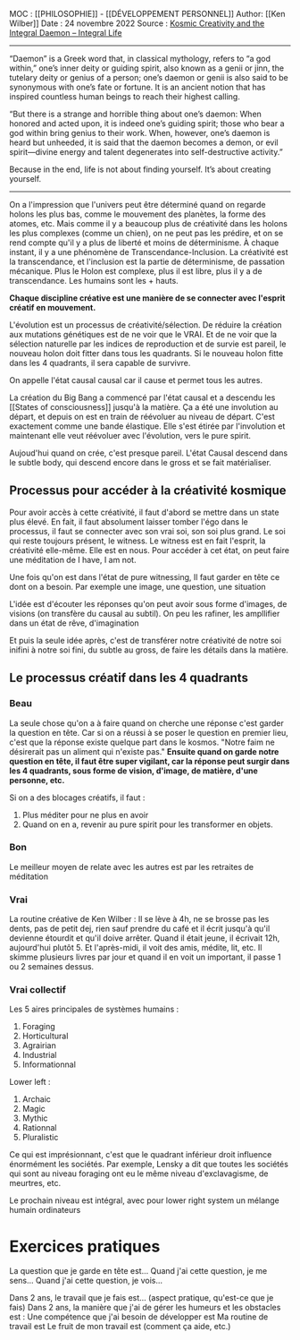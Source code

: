 MOC : [[PHILOSOPHIE]] - [[DÉVELOPPEMENT PERSONNEL]]
Author: [[Ken Wilber]]
Date : 24 novembre 2022
Source : [Kosmic Creativity and the Integral Daemon – Integral Life](https://integrallife.com/kosmic-creativity-and-the-integral-daemon/)
***

“Daemon” is a Greek word that, in classical mythology, refers to “a god within,” one’s inner deity or guiding spirit, also known as a genii or jinn, the tutelary deity or genius of a person; one’s daemon or genii is also said to be synonymous with one’s fate or fortune. It is an ancient notion that has inspired countless human beings to reach their highest calling.

“But there is a strange and horrible thing about one’s daemon: When honored and acted upon, it is indeed one’s guiding spirit; those who bear a god within bring genius to their work. When, however, one’s daemon is heard but unheeded, it is said that the daemon becomes a demon, or evil spirit—divine energy and talent degenerates into self-destructive activity.”

Because in the end, life is not about finding yourself.
It’s about creating yourself.

***

On a l'impression que l'univers peut être déterminé quand on regarde holons les plus bas, comme le mouvement des planètes, la forme des atomes, etc. 
Mais comme il y a beaucoup plus de créativité dans les holons les plus complexes (comme un chien), on ne peut pas les prédire, et on se rend compte qu'il y a plus de liberté et moins de déterminisme. 
À chaque instant, il y a une phénomène de Transcendance-Inclusion.
La créativité est la transcendance, et l'inclusion est la partie de déterminisme, de passation mécanique. 
Plus le Holon est complexe, plus il est libre, plus il y a de transcendance. 
Les humains sont les + hauts. 

**Chaque discipline créative est une manière de se connecter avec l'esprit créatif en mouvement.** 

L'évolution est un processus de créativité/sélection. 
De réduire la création aux mutations génétiques est de ne voir que le VRAI.
Et de ne voir que la sélection naturelle par les indices de reproduction et de survie est pareil, le nouveau holon doit fitter dans tous les quadrants. 
Si le nouveau holon fitte dans les 4 quadrants, il sera capable de survivre. 

On appelle l'état causal causal car il cause et permet tous les autres. 

La création du Big Bang a commencé par l'état causal et a descendu les [[States of consciousness]] jusqu'à la matière.
Ça a été une involution au départ, et depuis on est en train de réévoluer au niveau de départ. 
C'est exactement comme une bande élastique. Elle s'est étirée par l'involution et maintenant elle veut réévoluer avec l'évolution, vers le pure spirit. 

Aujoud'hui quand on crée, c'est presque pareil. 
L'état Causal descend dans le subtle body, qui descend encore dans le gross et se fait matérialiser. 


## Processus pour accéder à la créativité kosmique
Pour avoir accès à cette créativité, il faut d'abord se mettre dans un state plus élevé. 
En fait, il faut absolument laisser tomber l'égo dans le processus, il faut se connecter avec son vrai soi, son soi plus grand. 
Le soi qui reste toujours présent, le witness. 
Le witness est en fait l'esprit, la créativité elle-même. 
Elle est en nous. 
Pour accéder à cet état, on peut faire une méditation de I have, I am not. 

Une fois qu'on est dans l'état de pure witnessing,
Il faut garder en tête ce dont on a besoin. 
Par exemple une image, une question, une situation 

L'idée est d'écouter les réponses qu'on peut avoir sous forme d'images, de visions (on transfère du causal au subtil).
On peu les rafiner, les ampllifier dans un état de rêve, d'imagination 

Et puis la seule idée après, c'est de transférer notre créativité de notre soi inifini à notre soi fini, du subtle au gross, de faire les détails dans la matière. 

## Le processus créatif dans les 4 quadrants
### Beau 
La seule chose qu'on a à faire quand on cherche une réponse c'est garder la question en tête. Car si on a réussi à se poser le question en premier lieu, c'est que la réponse existe quelque part dans le kosmos. 
"Notre faim ne désirerait pas un aliment qui n'existe pas."
**Ensuite quand on garde notre question en tête, il faut être super vigilant, car la réponse peut surgir dans les 4 quadrants, sous forme de vision, d'image, de matière, d'une personne, etc.**

Si on a des blocages créatifs, il faut : 
1. Plus méditer pour ne plus en avoir
2. Quand on en a, revenir au pure spirit pour les transformer en objets. 

### Bon 
Le meilleur moyen de relate avec les autres est par les retraites de méditation 

### Vrai
La routine créative de Ken Wilber : 
Il se lève à 4h, ne se brosse pas les dents, pas de petit dej, rien sauf prendre du café et il écrit jusqu'à qu'il devienne étourdit et qu'il doive arrêter. 
Quand il était jeune, il écrivait 12h, aujourd'hui plutôt 5. 
Et l'après-midi, il voit des amis, médite, lit, etc. 
Il skimme plusieurs livres par jour et quand il en voit un important, il passe 1 ou 2 semaines dessus. 

### Vrai collectif
Les 5 aires principales de systèmes humains : 
1. Foraging
2. Horticultural 
3. Agrairian
4. Industrial
5. Informationnal

Lower left : 
1. Archaic 
2. Magic
3. Mythic
4. Rationnal
5. Pluralistic 

Ce qui est imprésionnant, c'est que le quadrant inférieur droit influence énormément les sociétés.
Par exemple, Lensky a dit que toutes les sociétés qui sont au niveau foraging ont eu le même niveau d'exclavagisme, de meurtres, etc. 

Le prochain niveau est intégral, avec pour lower right system un mélange humain ordinateurs




# Exercices pratiques
La question que je garde en tête est...
Quand j'ai cette question, je me sens...
Quand j'ai cette question, je vois...

Dans 2 ans, le travail que je fais est... (aspect pratique, qu'est-ce que je fais)
Dans 2 ans, la manière que j'ai de gérer les humeurs et les obstacles est : 
Une compétence que j'ai besoin de développer est 
Ma routine de travail est 
Le fruit de mon travail est (comment ça aide, etc.)